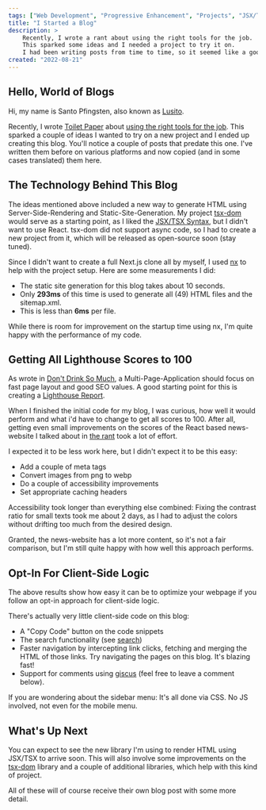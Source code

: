 ```yaml
---
tags: ["Web Development", "Progressive Enhancement", "Projects", "JSX/TSX", "TypeScript", "JavaScript"]
title: "I Started a Blog"
description: >
    Recently, I wrote a rant about using the right tools for the job.
    This sparked some ideas and I needed a project to try it on.
    I had been writing posts from time to time, so it seemed like a good time to start my own blog."
created: "2022-08-21"
---
```


## Hello, World of Blogs

Hi, my name is Santo Pfingsten, also known as [Lusito](https://github.com/lusito/).

Recently, I wrote [Toilet Paper](/tag/toilet-paper.html) about [using the right tools for the job](/dont-drink-so-much-reducing-frontend-code.html).
This sparked a couple of ideas I wanted to try on a new project and I ended up creating this blog.
You'll notice a couple of posts that predate this one. I've written them before on various platforms and now copied (and in some cases translated) them here.

## The Technology Behind This Blog

The ideas mentioned above included a new way to generate HTML using Server-Side-Rendering and Static-Site-Generation. 
My project [tsx-dom](https://github.com/lusito/tsx-dom) would serve as a starting point, as I liked the [JSX/TSX Syntax](/what-is-jsx-tsx.html), but I didn't want to use React. tsx-dom did not support async code, so I had to create a new project from it, which will be released as open-source soon (stay tuned).

Since I didn't want to create a full Next.js clone all by myself, I used [nx](https://nx.dev) to help with the project setup. Here are some measurements I did:

- The static site generation for this blog takes about 10 seconds.
- Only **293ms** of this time is used to generate all (49) HTML files and the sitemap.xml.
- This is less than **6ms** per file.

While there is room for improvement on the startup time using nx, I'm quite happy with the performance of my code.

## Getting All Lighthouse Scores to 100

As wrote in [Don't Drink So Much](/dont-drink-so-much-reducing-frontend-code.html), a Multi-Page-Application should focus on fast page layout and good SEO values. A good starting point for this is creating a [Lighthouse Report](https://web.dev/measure/).

When I finished the initial code for my blog, I was curious, how well it would perform and what i'd have to change to get all scores to 100.
After all, getting even small improvements on the scores of the React based news-website I talked about in [the rant](dont-drink-so-much-reducing-frontend-code.html) took a lot of effort.

I expected it to be less work here, but I didn't expect it to be this easy:

- Add a couple of meta tags
- Convert images from png to webp
- Do a couple of accessibility improvements
- Set appropriate caching headers

Accessibility took longer than everything else combined: Fixing the contrast ratio for small texts took me about 2 days, as I had to adjust the colors without drifting too much from the desired design.

Granted, the news-website has a lot more content, so it's not a fair comparison, but I'm still quite happy with how well this approach performs.

## Opt-In For Client-Side Logic

The above results show how easy it can be to optimize your webpage if you follow an opt-in approach for client-side logic.

There's actually very little client-side code on this blog:

- A "Copy Code" button on the code snippets
- The search functionality (see [search](/search.html))
- Faster navigation by intercepting link clicks, fetching and merging the HTML of those links. Try navigating the pages on this blog. It's blazing fast!
- Support for comments using [giscus](https://giscus.app/) (feel free to leave a comment below).

If you are wondering about the sidebar menu: It's all done via CSS. No JS involved, not even for the mobile menu.

## What's Up Next

You can expect to see the new library I'm using to render HTML using JSX/TSX to arrive soon. This will also involve some improvements on the [tsx-dom](https://github.com/lusito/tsx-dom) library and a couple of additional libraries, which help with this kind of project.

All of these will of course receive their own blog post with some more detail.
